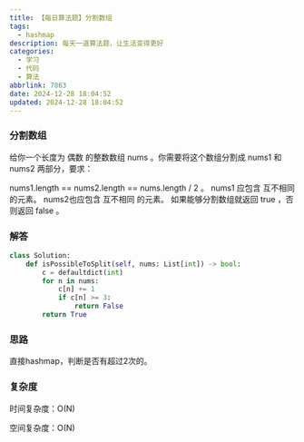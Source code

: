 ```yaml
---
title: 【每日算法题】分割数组
tags:
  - hashmap
description: 每天一道算法题，让生活变得更好
categories:
  - 学习
  - 代码
  - 算法
abbrlink: 7863
date: 2024-12-28 18:04:52
updated: 2024-12-28 18:04:52
---
```


### 分割数组

给你一个长度为 偶数 的整数数组 nums 。你需要将这个数组分割成 nums1 和 nums2 两部分，要求：

nums1.length == nums2.length == nums.length / 2 。
nums1 应包含 互不相同 的元素。
nums2也应包含 互不相同 的元素。
如果能够分割数组就返回 true ，否则返回 false 。

### 解答

```python
class Solution:
    def isPossibleToSplit(self, nums: List[int]) -> bool:
        c = defaultdict(int)
        for n in nums:
            c[n] += 1
            if c[n] >= 3:
                return False
        return True
```

### 思路

直接hashmap，判断是否有超过2次的。

### 复杂度

时间复杂度：O(N)

空间复杂度：O(N)
